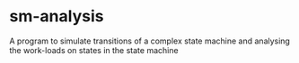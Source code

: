 # sm-analysis
A program to simulate transitions of a complex state machine and analysing the work-loads on states in the state machine
